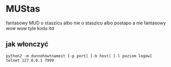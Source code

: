 MUStas
======
fantasowy MUD o staszicu
albo nie o staszicu
albo postapo a nie fantasowy
wow wow
tyle kodu
itd

jak włonczyć
------------
`python2 -m dunnohowtnameit [-p port] [-b host] [-l poziom logów]`
`telnet 127.0.0.1 7999`
